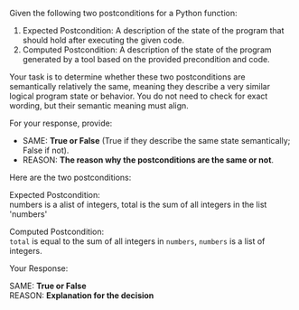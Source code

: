 
Given the following two postconditions for a Python function:

1. Expected Postcondition: A description of the state of the program that should hold after executing the given code.
2. Computed Postcondition: A description of the state of the program generated by a tool based on the provided precondition and code.

Your task is to determine whether these two postconditions are semantically relatively the same, meaning they describe a very similar logical program state or behavior. You do not need to check for exact wording, but their semantic meaning must align.

For your response, provide:

- SAME: **True or False** (True if they describe the same state semantically; False if not).
- REASON: **The reason why the postconditions are the same or not**.

Here are the two postconditions:

Expected Postcondition:  
numbers is a alist of integers, total is the sum of all integers in the list 'numbers'

Computed Postcondition:  
`total` is equal to the sum of all integers in `numbers`, `numbers` is a list of integers.

Your Response: 

SAME: **True or False**  
REASON: **Explanation for the decision**
